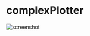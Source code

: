 # complexPlotter
![screenshot](https://user-images.githubusercontent.com/79095044/158060841-95628bf7-f47b-4bbf-9d6a-4edd87cbae47.jpeg)
